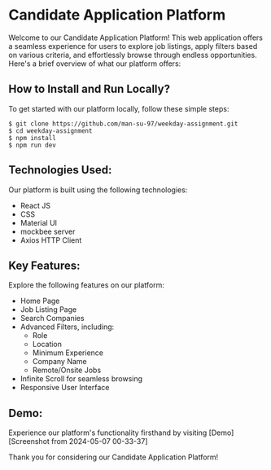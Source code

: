 # Candidate Application Platform

Welcome to our Candidate Application Platform! This web application offers a seamless experience for users to explore job listings, apply filters based on various criteria, and effortlessly browse through endless opportunities. Here's a brief overview of what our platform offers:

## How to Install and Run Locally?

To get started with our platform locally, follow these simple steps:

```
$ git clone https://github.com/man-su-97/weekday-assignment.git
$ cd weekday-assignment
$ npm install
$ npm run dev
```

## Technologies Used:

Our platform is built using the following technologies:

- React JS
- CSS
- Material UI
- mockbee server
- Axios HTTP Client

## Key Features:

Explore the following features on our platform:

- Home Page
- Job Listing Page
- Search Companies
- Advanced Filters, including:
  - Role
  - Location
  - Minimum Experience
  - Company Name
  - Remote/Onsite Jobs
- Infinite Scroll for seamless browsing
- Responsive User Interface

## Demo:

Experience our platform's functionality firsthand by visiting [Demo]
[Screenshot from 2024-05-07 00-33-37]

Thank you for considering our Candidate Application Platform!
